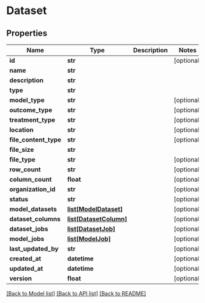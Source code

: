 # Dataset

## Properties
Name | Type | Description | Notes
------------ | ------------- | ------------- | -------------
**id** | **str** |  | [optional] 
**name** | **str** |  | 
**description** | **str** |  | 
**type** | **str** |  | 
**model_type** | **str** |  | [optional] 
**outcome_type** | **str** |  | [optional] 
**treatment_type** | **str** |  | [optional] 
**location** | **str** |  | [optional] 
**file_content_type** | **str** |  | [optional] 
**file_size** | **str** |  | 
**file_type** | **str** |  | [optional] 
**row_count** | **str** |  | [optional] 
**column_count** | **float** |  | [optional] 
**organization_id** | **str** |  | [optional] 
**status** | **str** |  | [optional] 
**model_datasets** | [**list[ModelDataset]**](ModelDataset.md) |  | [optional] 
**dataset_columns** | [**list[DatasetColumn]**](DatasetColumn.md) |  | [optional] 
**dataset_jobs** | [**list[DatasetJob]**](DatasetJob.md) |  | [optional] 
**model_jobs** | [**list[ModelJob]**](ModelJob.md) |  | [optional] 
**last_updated_by** | **str** |  | [optional] 
**created_at** | **datetime** |  | [optional] 
**updated_at** | **datetime** |  | [optional] 
**version** | **float** |  | [optional] 

[[Back to Model list]](../README.md#documentation-for-models) [[Back to API list]](../README.md#documentation-for-api-endpoints) [[Back to README]](../README.md)

